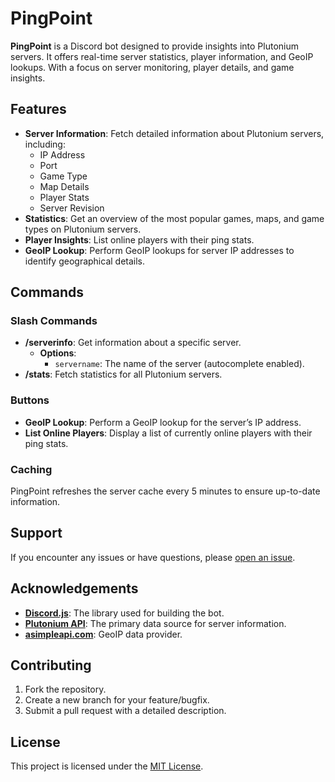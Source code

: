 # PingPoint

**PingPoint** is a Discord bot designed to provide insights into Plutonium servers. It offers real-time server statistics, player information, and GeoIP lookups. With a focus on server monitoring, player details, and game insights.

## Features

- **Server Information**: Fetch detailed information about Plutonium servers, including:
  - IP Address
  - Port
  - Game Type
  - Map Details
  - Player Stats
  - Server Revision
- **Statistics**: Get an overview of the most popular games, maps, and game types on Plutonium servers.
- **Player Insights**: List online players with their ping stats.
- **GeoIP Lookup**: Perform GeoIP lookups for server IP addresses to identify geographical details.

## Commands

### Slash Commands
- **/serverinfo**: Get information about a specific server.
  - **Options**:
    - `servername`: The name of the server (autocomplete enabled).
- **/stats**: Fetch statistics for all Plutonium servers.

### Buttons
- **GeoIP Lookup**: Perform a GeoIP lookup for the server’s IP address.
- **List Online Players**: Display a list of currently online players with their ping stats.

### Caching
PingPoint refreshes the server cache every 5 minutes to ensure up-to-date information.

## Support
If you encounter any issues or have questions, please [open an issue](https://github.com/tazhys/pingpoint/issues).

## Acknowledgements
- **[Discord.js](https://discord.js.org/)**: The library used for building the bot.
- **[Plutonium API](https://plutonium.pw/)**: The primary data source for server information.
- **[asimpleapi.com](https://geoip.asimpleapi.com/)**: GeoIP data provider.

## Contributing
1. Fork the repository.
2. Create a new branch for your feature/bugfix.
3. Submit a pull request with a detailed description.

## License
This project is licensed under the [MIT License](LICENSE).
